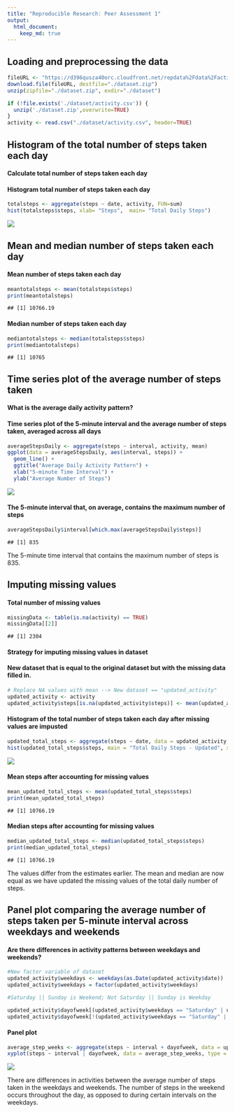 ```yaml
---
title: "Reproducible Research: Peer Assessment 1"
output: 
  html_document:
    keep_md: true
---
```


## Loading and preprocessing the data

```r
fileURL <- "https://d396qusza40orc.cloudfront.net/repdata%2Fdata%2Factivity.zip"
download.file(fileURL, destfile="./dataset.zip")
unzip(zipfile="./dataset.zip", exdir="./dataset")

if (!file.exists('./dataset/activity.csv')) {
  unzip('./dataset.zip',overwrite=TRUE)
}
activity <- read.csv("./dataset/activity.csv", header=TRUE)
```

## Histogram of the total number of steps taken each day
#### Calculate total number of steps taken each day
#### Histogram total number of steps taken each day

```r
totalsteps <- aggregate(steps ~ date, activity, FUN=sum)
hist(totalsteps$steps, xlab= "Steps",  main= "Total Daily Steps")
```

![](PA1_template_files/figure-html/unnamed-chunk-2-1.png)<!-- -->

## Mean and median number of steps taken each day

#### Mean number of steps taken each day

```r
meantotalsteps <- mean(totalsteps$steps)
print(meantotalsteps)
```

```
## [1] 10766.19
```

#### Median number of steps taken each day

```r
mediantotalsteps <- median(totalsteps$steps)
print(mediantotalsteps)
```

```
## [1] 10765
```

## Time series plot of the average number of steps taken
#### What is the average daily activity pattern?
#### Time series plot of the 5-minute interval and the average number of steps taken, averaged across all days


```r
averageStepsDaily <- aggregate(steps ~ interval, activity, mean)
ggplot(data = averageStepsDaily, aes(interval, steps)) +
  geom_line() +
  ggtitle("Average Daily Activity Pattern") +
  xlab("5-minute Time Interval") +
  ylab("Average Number of Steps")
```

![](PA1_template_files/figure-html/unnamed-chunk-5-1.png)<!-- -->

#### The 5-minute interval that, on average, contains the maximum number of steps

```r
averageStepsDaily$interval[which.max(averageStepsDaily$steps)]
```

```
## [1] 835
```
The 5-minute time interval that contains the maximum number of steps is 835.

## Imputing missing values

#### Total number of missing values

```r
missingData <- table(is.na(activity) == TRUE)
missingData[[2]]
```

```
## [1] 2304
```

#### Strategy for imputing missing values in dataset
#### New dataset that is equal to the original dataset but with the missing data filled in.

```r
# Replace NA values with mean --> New dataset == "updated_activity"
updated_activity <- activity
updated_activity$steps[is.na(updated_activity$steps)] <- mean(updated_activity$steps, na.rm = T)
```

#### Histogram of the total number of steps taken each day after missing values are impusted

```r
updated_total_steps <- aggregate(steps ~ date, data = updated_activity, sum)
hist(updated_total_steps$steps, main = "Total Daily Steps - Updated", xlab = "Steps")
```

![](PA1_template_files/figure-html/unnamed-chunk-9-1.png)<!-- -->

#### Mean steps after accounting for missing values

```r
mean_updated_total_steps <- mean(updated_total_steps$steps)
print(mean_updated_total_steps)
```

```
## [1] 10766.19
```

#### Median steps after accounting for missing values

```r
median_updated_total_steps <- median(updated_total_steps$steps)
print(median_updated_total_steps)
```

```
## [1] 10766.19
```

The values differ from the estimates earlier. The mean and median are now equal as we have updated the missing values of the total daily number of steps. 

## Panel plot comparing the average number of steps taken per 5-minute interval across weekdays and weekends

#### Are there differences in activity patterns between weekdays and weekends?


```r
#New factor variable of dataset
updated_activity$weekdays <- weekdays(as.Date(updated_activity$date))
updated_activity$weekdays = factor(updated_activity$weekdays)

#Saturday || Sunday is Weekend; Not Saturday || Sunday is Weekday

updated_activity$dayofweek[(updated_activity$weekdays == "Saturday" | updated_activity$weekdays == "Sunday")] <- "weekend"
updated_activity$dayofweek[!(updated_activity$weekdays == "Saturday" | updated_activity$weekdays == "Sunday")] <- "weekdays"
```

#### Panel plot

```r
average_step_weeks <- aggregate(steps ~ interval + dayofweek, data = updated_activity, mean)
xyplot(steps ~ interval | dayofweek, data = average_step_weeks, type = "l", layout = c(1, 2), xlab = "Interval", ylab = "Number of steps", main = "Average Number of Steps Among Weekdays and Weekends")
```

![](PA1_template_files/figure-html/unnamed-chunk-13-1.png)<!-- -->

There are differences in activities between the average number of steps taken in the weekdays and weekends. The number of steps in the weekend occurs throughout the day, as opposed to during certain intervals on the weekdays. 
